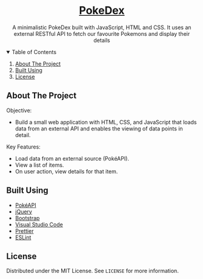 <p align="center" >
<a href="https://edisonabdiel.github.io/Pokedex/">
    <h1 align="center" >PokeDex</h1>
  </a>
 <p align="center" >
   A minimalistic PokeDex built with JavaScript, HTML and CSS. It uses an external RESTful API to fetch our favourite Pokemons and display their details
</p>
</p>

<details open="open">
  <summary>Table of Contents</summary>
  <ol>
    <li><a href="#about-the-project">About The Project</a></li>
    <li><a href="#built-using">Built Using</a></li>
    <li><a href="#license">License</a></li>
  </ol>
</details>

## About The Project

Objective:
- Build a small web application with HTML, CSS, and JavaScript that loads data from an external API and enables the viewing of data points in detail.

Key Features: 
- Load data from an external source (PokéAPI).
- View a list of items.
- On user action, view details for that item.

## Built Using

- [PokéAPI](https://github.com/PokeAPI/pokeapi)
- [jQuery](https://jquery.com/)
- [Bootstrap](https://getbootstrap.com/)
- [Visual Studio Code](https://code.visualstudio.com/)
- [Prettier](https://prettier.io/)
- [ESLint](https://eslint.org/)

## License

Distributed under the MIT License. See `LICENSE` for more information.
